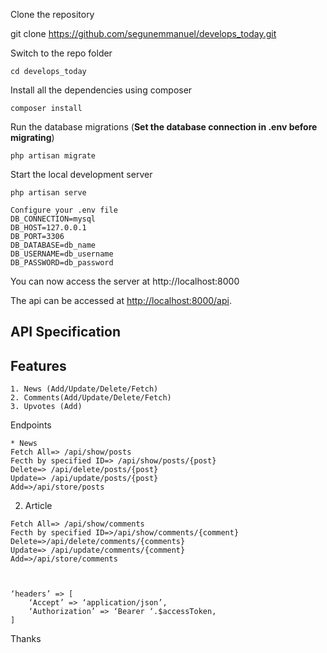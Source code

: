 Clone the repository

   git clone https://github.com/segunemmanuel/develops_today.git

Switch to the repo folder

    cd develops_today

Install all the dependencies using composer

    composer install

Run the database migrations (**Set the database connection in .env before migrating**)

    php artisan migrate

Start the local development server

    php artisan serve
```
Configure your .env file
DB_CONNECTION=mysql
DB_HOST=127.0.0.1
DB_PORT=3306
DB_DATABASE=db_name
DB_USERNAME=db_username
DB_PASSWORD=db_password

```
You can now access the server at http://localhost:8000

 
    


The api can be accessed at [http://localhost:8000/api](http://localhost:8000/api).

## API Specification

## Features

```
1. News (Add/Update/Delete/Fetch)
2. Comments(Add/Update/Delete/Fetch)
3. Upvotes (Add)

```

Endpoints

```
* News
Fetch All=> /api/show/posts
Fecth by specified ID=> /api/show/posts/{post}
Delete=> /api/delete/posts/{post}
Update=> /api/update/posts/{post}
Add=>/api/store/posts

```
    
2. Article
  
```
Fetch All=> /api/show/comments
Fecth by specified ID=>/api/show/comments/{comment}
Delete=>/api/delete/comments/{comments}
Update=> /api/update/comments/{comment}
Add=>/api/store/comments
    
    
```


```
‘headers’ => [
    ‘Accept’ => ‘application/json’,
    ‘Authorization’ => ‘Bearer ‘.$accessToken,
]

```
Thanks
